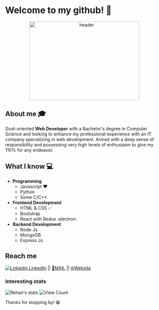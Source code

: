 # Welcome to my github! 👋

<div align="center">
	<img src = "https://iamrehan.netlify.app/images/top.svg" alt="header" width="350" height="250">
</div>


## About me :mortar_board:
Goal-oriented **Web Developer** with a Bachelor's degree in Computer Science and looking to enhance my professional experience with an IT company specializing in web development. Armed with a deep sense of responsibility and possessing very high levels of enthusiasm to give my 110% for any endeavor.

## What I know :computer:
- **Programming**
	- Javascript ❤️
	- Python
	- Some C/C++
- **Frontend Development**
	- HTML & CSS :white_check_mark:
	- Bootstrap
	- React with Redux :electron:
 - **Backend Development**
    - Node Js
    - MongoDB
    - Express Js

## Reach me 
[![Linkedin](https://i.stack.imgur.com/gVE0j.png) LinkedIn](https://www.linkedin.com/in/relativelyrehan/) ||
[:email:MAIL](mailto:rehan18alam@gmail.com) || [:globe_with_meridians:Website](https://iamrehan.netlify.app/)


### Interesting stats

![Rehan's stats](https://github-readme-stats.vercel.app/api?username=relativelyrehan&show_icons=true)
![View Count](https://komarev.com/ghpvc/?username=relativelyrehan)

Thanks for stopping by! 😁
